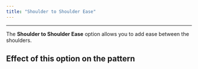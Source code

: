 ```yaml
---
title: "Shoulder to Shoulder Ease"
---
```


---

The **Shoulder to Shoulder Ease** option allows you to add ease between the shoulders.

## Effect of this option on the pattern
